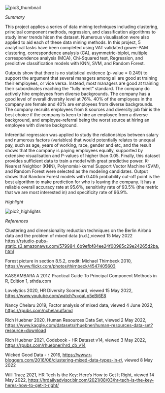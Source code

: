 ![pic3_thumbnail](https://user-images.githubusercontent.com/81752452/172158890-3a8d73d8-e599-436a-862d-ff78defadbbc.png)

*Summary*

This project applies a series of data mining techniques including clustering, principal component methods, regression, and classification algorithms to study inner trends hiden the dataset. Numerous visualisation were also applied to aid each of these data mining methods. In this project, 5 analytical tasks have been completed using VAT validated gower-PAM clustering, correspondence analysis (CA), asymmetric-biplot, multiple correspondence analysis (MCA), Chi-Squared test, Regression, and predictive classification models with KNN, SVM, and Random Forest.

Outputs show that there is no statistical evidence (p-value = 0.249) to support the argument that several managers among all are good at training their employees, or vice versa. Instead, most managers are good at training their subordinates reaching the “fully meet” standard. The company do actively hire employees from diverse backgrounds. The company has a good level of overall diversity level at 76%. 40% of the employees in the company are female and 40% are employees from diverse backgrounds. The company recruits employees from 8 sources and diversity job fair is the best choice if the company is keen to hire an employee from a diverse background, and employee-referral being the worst source at hiring an employee with diverse background.

Inferential regression was applied to study the relationships between salary and numerous factors (variables) that would potentially relates to unequal pay, such as age, years of working, race, gender and etc, and the result shows that the company is paying employees equally, supported by extensive visualisation and P-values of higher than 0.05. Finally, this dataset provides sufficient data to train a model with great predictive power. K-Nearest Neighbor (KNN), Polynomial-kernel Support Vector Machine (SVM), and Random Forest were selected as the modeling candidates. Output shows that Random Forest models with 0.405 probability cut-off point is the best algorithm to make prediction for who is leaving the company. It has a reliable overall accuracy rate at 95.6%, sensitivity rate of 93.5% (the metric that we are most interested in) and specificity rate of 96.9%.

*Highlight*

![pic2_highlights](https://user-images.githubusercontent.com/81752452/172158814-2c2a9213-4909-4c3c-84a5-0896ffe88ac8.png)

*References*

Clustering and dimensionality reduction techniques on the Berlin Airbnb data and the problem of mixed data (n.d.),viewed 15 May 2022 https://rstudio-pubs-static.s3.amazonaws.com/579984_6b9efbf84ee24f00985c29e24265d2ba.html

Forest picture in section 8.5.2, credit: Michael Thirnbeck 2010, https://www.flickr.com/photos/thirnbeck/4547405603

KASSAMBARA A 2017, Practical Guide To Principal Component Methods in R, Edition 1, sthda.com

Lovelytics 2020, HR Diversity Scorecard, viewed 15 May 2022, https://www.youtube.com/watch?v=oaLp5eBi6E8

Nancy Chelaru 2019, Factor analysis of mixed data, viewed 4 June 2022, https://rpubs.com/nchelaru/famd

Rich Huebner 2020, Human Resources Data Set, viewed 2 May 2022, https://www.kaggle.com/datasets/rhuebner/human-resources-data-set?resource=download

Rich Huebner 2021, Codebook - HR Dataset v14, viewed 3 May 2022, https://rpubs.com/rhuebner/hrd_cb_v14

Wicked Good Data - r 2016, https://www.r-bloggers.com/2016/06/clustering-mixed-data-types-in-r/, viewed 8 May 2022

Will Tracz 2021, HR Tech Is the Key: Here’s How to Get It Right, viewed 14 May 2022, https://hrdailyadvisor.blr.com/2021/08/03/hr-tech-is-the-key-heres-how-to-get-it-right/
